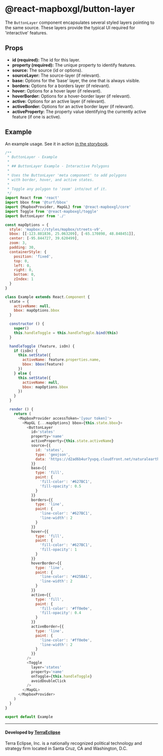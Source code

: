 @react-mapboxgl/button-layer
============================

The `ButtonLayer` component encapsulates several styled layers pointing to the
same source. These layers provide the typical UI required for  'interactive'
features.

Props
-----

- **id (required):** The id for this layer.
- **property (required):** The unique property to identify features.
- **source:** The source (id or options).
- **sourceLayer:** The source-layer (if relevant).
- **base:** Options for the 'base' layer, the one that is always visible.
- **borders:** Options for a borders layer (if relevant).
- **hover:** Options for a hover layer (if relevant).
- **hoverBorder:** Options for a hover-border layer (if relevant).
- **active:** Options for an active layer (if relevant).
- **activeBorder:** Options for an active border layer (if relevant).
- **activeProperty:** The property value identifying the currently active feature (if one is active).

Example
-------

An example usage. See it in action [in the storybook](https://terraeclipse.github.io/react-mapboxgl/?selectedKind=ButtonLayer&selectedStory=Example).

```js
/**
 * ButtonLayer - Example
 *
 * ## ButtonLayer Example - Interactive Polygons
 *
 * Uses the ButtonLayer 'meta component' to add polygons
 * with border, hover, and active states.
 *
 * Toggle any polygon to 'zoom' into/out of it.
 */
import React from 'react'
import bbox from '@turf/bbox'
import {MapboxProvider, MapGL} from '@react-mapboxgl/core'
import Toggle from '@react-mapboxgl/toggle'
import ButtonLayer from './'

const mapOptions = {
  style: 'mapbox://styles/mapbox/streets-v9',
  bbox: [[-123.881836, 25.063209], [-65.170898, 48.848451]],
  center: [-95.844727, 39.620499],
  zoom: 3,
  padding: 30,
  containerStyle: {
    position: 'fixed',
    top: 0,
    left: 0,
    right: 0,
    bottom: 0,
    zIndex: 1
  }
}

class Example extends React.Component {
  state = {
    activeName: null,
    bbox: mapOptions.bbox
  }

  constructor () {
    super()
    this.handleToggle = this.handleToggle.bind(this)
  }

  handleToggle (feature, isOn) {
    if (isOn) {
      this.setState({
        activeName: feature.properties.name,
        bbox: bbox(feature)
      })
    } else {
      this.setState({
        activeName: null,
        bbox: mapOptions.bbox
      })
    }
  }

  render () {
    return (
      <MapboxProvider accessToken='[your token]'>
        <MapGL {...mapOptions} bbox={this.state.bbox}>
          <ButtonLayer
            id='states'
            property='name'
            activeProperty={this.state.activeName}
            source={{
              id: 'states',
              type: 'geojson',
              data: 'https://d2ad6b4ur7yvpq.cloudfront.net/naturalearth-3.3.0/ne_110m_admin_1_states_provinces.geojson'
            }}
            base={{
              type: 'fill',
              paint: {
                'fill-color': '#627BC1',
                'fill-opacity': 0.5
              }
            }}
            borders={{
              type: 'line',
              paint: {
                'line-color': '#627BC1',
                'line-width': 2
              }
            }}
            hover={{
              type: 'fill',
              paint: {
                'fill-color': '#627BC1',
                'fill-opacity': 1
              }
            }}
            hoverBorder={{
              type: 'line',
              paint: {
                'line-color': '#425BA1',
                'line-width': 2
              }
            }}
            active={{
              type: 'fill',
              paint: {
                'fill-color': '#ff0e0e',
                'fill-opacity': 0.4
              }
            }}
            activeBorder={{
              type: 'line',
              paint: {
                'line-color': '#ff0e0e',
                'line-width': 2
              }
            }}
          />
          <Toggle
            layer='states'
            property='name'
            onToggle={this.handleToggle}
            avoidDoubleClick
          />
        </MapGL>
      </MapboxProvider>
    )
  }
}

export default Example
```

- - -

#### Developed by [TerraEclipse](https://github.com/TerraEclipse)

Terra Eclipse, Inc. is a nationally recognized political technology and
strategy firm located in Santa Cruz, CA and Washington, D.C.
